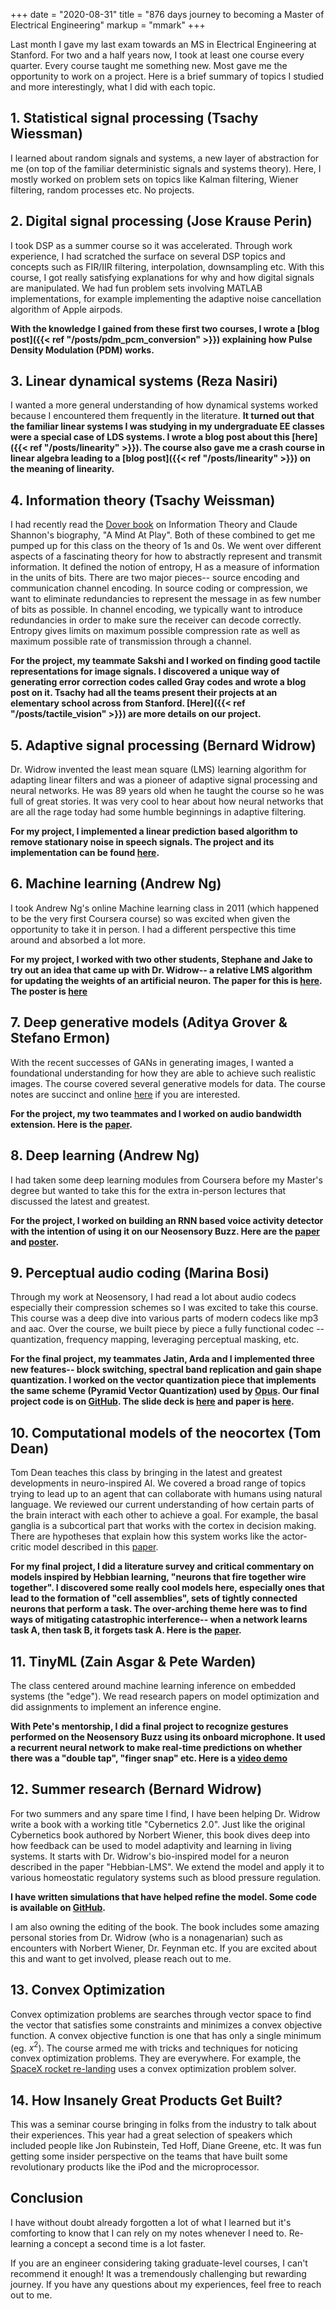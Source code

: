 +++ 
date = "2020-08-31"
title = "876 days journey to becoming a Master of Electrical Engineering"
markup = "mmark"
+++

Last month I gave my last exam towards an MS in Electrical Engineering at Stanford. For two and a half years now, I took at least one course every quarter. Every course taught me something new. Most gave me the opportunity to work on a project. Here is a brief summary of topics I studied and more interestingly, what I did with each topic. 

## 1. Statistical signal processing (Tsachy Wiessman)

I learned about random signals and systems, a new layer of abstraction for me (on top of the familiar deterministic signals and systems theory). Here, I mostly worked on problem sets on topics like Kalman filtering, Wiener filtering, random processes etc. No projects. 

## 2. Digital signal processing (Jose Krause Perin)

I took DSP as a summer course so it was accelerated. Through work experience, I had scratched the surface on several DSP topics and concepts such as FIR/IIR filtering, interpolation, downsampling etc. With this course, I got really satisfying explanations for why and how digital signals are manipulated. We had fun problem sets involving MATLAB implementations, for example implementing the adaptive noise cancellation algorithm of Apple airpods.

**With the knowledge I gained from these first two courses, I wrote a [blog post]({{< ref "/posts/pdm_pcm_conversion" >}}) explaining how Pulse Density Modulation (PDM) works.**

## 3. Linear dynamical systems (Reza Nasiri)

I wanted a more general understanding of how dynamical systems worked because I encountered them frequently in the literature. **It turned out that the familiar linear systems I was studying in my undergraduate EE classes were a special case of LDS systems. I wrote a blog post about this [here]({{< ref "/posts/linearity" >}}). The course also gave me a crash course in linear algebra leading to a [blog post]({{< ref "/posts/linearity" >}}) on the meaning of linearity.**


## 4. Information theory (Tsachy Weissman)

I had recently read the [Dover book](https://www.amazon.com/Introduction-Information-Theory-Symbols-Mathematics/dp/0486240614) on Information Theory and Claude Shannon's biography, "A Mind At Play". Both of these combined to get me pumped up for this class on the theory of 1s and 0s. We went over different aspects of a fascinating theory for how to abstractly represent and transmit information. It defined the notion of entropy, H as a measure of information in the units of bits. There are two major pieces-- source encoding and communication channel encoding. In source coding or compression, we want to eliminate redundancies to represent the message in as few number of bits as possible. In channel encoding, we typically want to introduce redundancies in order to make sure the receiver can decode correctly. Entropy gives limits on maximum possible compression rate as well as maximum possible rate of transmission through a channel.

**For the project, my teammate Sakshi and I worked on finding good tactile representations for image signals.  I discovered a unique way of generating error correction codes called Gray codes and wrote a blog post on it. Tsachy had all the teams present their projects at an elementary school across from Stanford. [Here]({{< ref "/posts/tactile_vision" >}}) are more details on our project.**


## 5. Adaptive signal processing (Bernard Widrow)

Dr. Widrow invented the least mean square (LMS) learning algorithm for adapting linear filters and was a pioneer of adaptive signal processing and neural networks. He was 89 years old when he taught the course so he was full of great stories. It was very cool to hear about how neural networks that are all the rage today had some humble beginnings in adaptive filtering. 

**For my project, I implemented a linear prediction based algorithm to remove stationary noise in speech signals. The project and its implementation can be found [here](https://github.com/Abhipray/speech_denoising).**


## 6. Machine learning (Andrew Ng)

I took Andrew Ng's online Machine learning class in 2011 (which happened to be the very first Coursera course) so was excited when given the opportunity to take it in person. I had a different perspective this time around and absorbed a lot more.

**For my project, I worked with two other students, Stephane and Jake to try out an idea that came up with Dr. Widrow-- a relative LMS algorithm for updating the weights of an artificial neuron. The paper for this is [here](__LMS_CS229_paper.pdf). The poster is [here](CS229_Poster.pdf)**


## 7. Deep generative models (Aditya Grover & Stefano Ermon)

With the recent successes of GANs in generating images, I wanted a foundational understanding for how they are able to achieve such realistic images. The course covered several generative models for data. The course notes are succinct and online [here](https://deepgenerativemodels.github.io/notes/index.html) if you are interested. 

**For the project, my two teammates and I worked on audio bandwidth extension. Here is the [paper](CS236_AudioSuperResolution_2019_Nov.pdf).**

## 8. Deep learning (Andrew Ng)

I had taken some deep learning modules from Coursera before my Master's degree but wanted to take this for the extra in-person lectures that discussed the latest and greatest. 

**For the project, I worked on building an RNN based voice activity detector with the intention of using it on our Neosensory Buzz. Here are the [paper](CS230_Project_Report.pdf) and [poster](CS230_Poster.pdf).**

## 9. Perceptual audio coding (Marina Bosi)

Through my work at Neosensory, I had read a lot about audio codecs especially their compression schemes so I was excited to take this course. This course was a deep dive into various parts of modern codecs like mp3 and aac. Over the course, we built piece by piece a fully functional codec -- quantization, frequency mapping, leveraging perceptual masking, etc. 

**For the final project, my teammates Jatin, Arda and I implemented three new features-- block switching, spectral band replication and gain shape quantization. I worked on the vector quantization piece that implements the same scheme (Pyramid Vector Quantization) used by [Opus](https://www.opus-codec.org/static/presentations/opus_celt_aes135.pdf). Our final project code is on [GitHub](https://github.com/Abhipray/audio-codec). The slide deck is [here](Music_422_Project.pdf) and paper is [here](Music_422_Project_Report.pdf).**


## 10. Computational models of the neocortex (Tom Dean)

Tom Dean teaches this class by bringing in the latest and greatest developments in neuro-inspired AI. We covered a broad range of topics trying to lead up to an agent that can collaborate with humans using natural language. We reviewed our current understanding of how certain parts of the brain interact with each other to achieve a goal. For example, the basal ganglia is a subcortical part that works with the cortex in decision making. There are hypotheses that explain how this system works like the actor-critic model described in this [paper](https://arxiv.org/abs/1912.07660#:~:text=We%20present%20a%20computational%20and,mechanisms%20underlying%20human%20decision%2Dmaking.&text=We%20argue%20that%20by%20operating,complex%20human%20plans%20and%20decisions).

**For my final project, I did a literature survey and critical commentary on models inspired by Hebbian learning, "neurons that fire together wire together". I discovered some really cool models here, especially ones that lead to the formation of "cell assemblies", sets of tightly connected neurons that perform a task. The over-arching theme here was to find ways of mitigating catastrophic interference-- when a network learns task A, then task B, it forgets task A. Here is the [paper](CS376C_Hebbian_report.pdf).**

## 11. TinyML (Zain Asgar & Pete Warden)

The class centered around machine learning inference on embedded systems (the "edge"). We read research papers on model optimization and did assignments to implement an inference engine. 

**With Pete's mentorship, I did a final project to recognize gestures performed on the Neosensory Buzz using its onboard microphone. It used a recurrent neural network to make real-time predictions on whether there was a "double tap", "finger snap" etc. Here is a [video demo]( 
https://www.youtube.com/watch?v=eto0syTwN0U)**

## 12. Summer research (Bernard Widrow)

For two summers and any spare time I find, I have been helping Dr. Widrow write a book with a working title "Cybernetics 2.0". Just like the original Cybernetics book authored by Norbert Wiener, this book dives deep into how feedback can be used to model adaptivity and learning in living systems. It starts with Dr. Widrow's bio-inspired model for a neuron described in the paper "Hebbian-LMS". We extend the model and apply it to various homeostatic regulatory systems such as blood pressure regulation. 

**I have written simulations that have helped refine the model. Some code is available on [GitHub](https://github.com/Abhipray/hebbian_lms).**

I am also owning the editing of the book. The book includes some amazing personal stories from Dr. Widrow (who is a nonagenarian) such as encounters with Norbert Wiener, Dr. Feynman etc. If you are excited about this and want to get involved, please reach out to me. 

## 13. Convex Optimization

Convex optimization problems are searches through vector space to find the vector that satisfies some constraints and minimizes a convex objective function. A convex objective function is one that has only a single minimum (eg. $x^2$). The course armed me with tricks and techniques for noticing convex optimization problems. They are everywhere. For example, the [SpaceX rocket re-landing](https://www.youtube.com/watch?v=kURkC7R3wXY) uses a convex optimization problem solver.

## 14. How Insanely Great Products Get Built?

This was a seminar course bringing in folks from the industry to talk about their experiences. This year had a great selection of speakers which included people like Jon Rubinstein, Ted Hoff, Diane Greene, etc. It was fun getting some insider perspective on the teams that have built some revolutionary products like the iPod and the microprocessor.


## Conclusion

I have without doubt already forgotten a lot of what I learned but it's comforting to know that I can rely on my notes whenever I need to. Re-learning a concept a second time is a lot faster. 

If you are an engineer considering taking graduate-level courses, I can't recommend it enough! It was a tremendously challenging but rewarding journey. If you have any questions about my experiences, feel free to reach out to me. 